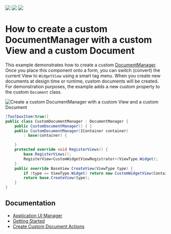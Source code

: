 <!-- default badges list -->
![](https://img.shields.io/endpoint?url=https://codecentral.devexpress.com/api/v1/VersionRange/128616412/14.2.5%2B)
[![](https://img.shields.io/badge/Open_in_DevExpress_Support_Center-FF7200?style=flat-square&logo=DevExpress&logoColor=white)](https://supportcenter.devexpress.com/ticket/details/T224767)
[![](https://img.shields.io/badge/📖_How_to_use_DevExpress_Examples-e9f6fc?style=flat-square)](https://docs.devexpress.com/GeneralInformation/403183)
<!-- default badges end -->

# How to create a custom DocumentManager with a custom View and a custom Document

This example demonstrates how to create a custom [DocumentManager](https://docs.devexpress.com/WindowsForms/DevExpress.XtraBars.Docking2010.DocumentManager). Once you place this component onto a form, you can switch (convert) the current View to `WidgetView` using a smart tag menu. When you create new documents at design time or runtime, custom documents will be created. For demonstration purposes, the example adds a new custom property to the custom `Document` class. 

![Create a custom DocumentManager with a custom View and a custom Document](https://raw.githubusercontent.com/DevExpress-Examples/how-to-create-a-custom-documentmanager-with-a-custom-view-and-a-custom-document-t224767/14.2.5%2B/media/winforms-document-manager.png)

```csharp
[ToolboxItem(true)]
public class CustomDocumentManager : DocumentManager {
    public CustomDocumentManager() { }
    public CustomDocumentManager(IContainer container)
        : base(container) {

    }
    protected override void RegisterViews() {
        base.RegisterViews();
        RegisterView<CustomWidgetViewRegistrator>(ViewType.Widget);
    }
    public override BaseView CreateView(ViewType type) {
        if (type == ViewType.Widget) return new CustomWidgetView(Container);
        return base.CreateView(type);
    }
}
```


## Documentation

* [Application UI Manager](https://docs.devexpress.com/WindowsForms/11359/controls-and-libraries/application-ui-manager)
* [Getting Started](https://docs.devexpress.com/WindowsForms/402857/controls-and-libraries/application-ui-manager/get-started)
* [Create Custom Document Actions](https://docs.devexpress.com/WindowsForms/15686/controls-and-libraries/application-ui-manager/examples/how-to-create-custom-document-actions)
